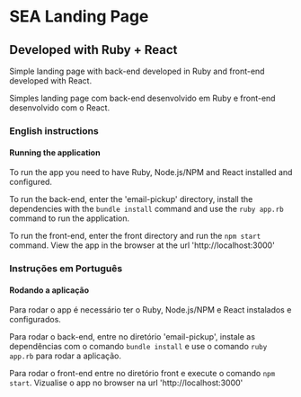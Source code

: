 # SEA Landing Page
## Developed with Ruby + React

Simple landing page with back-end developed in Ruby and front-end developed with React.

Simples landing page com back-end desenvolvido em Ruby e front-end desenvolvido com o React.

### English instructions 

#### Running the application 

To run the app you need to have Ruby, Node.js/NPM and React installed and configured. 

To run the back-end, enter the 'email-pickup' directory, install the dependencies with the `bundle install` command and use the `ruby app.rb` command to run the application. 

To run the front-end, enter the front directory and run the `npm start` command. View the app in the browser at the url 'http://localhost:3000' 

### Instruções em Português 

#### Rodando a aplicação 

Para rodar o app é necessário ter o Ruby, Node.js/NPM e React instalados e configurados. 

Para rodar o back-end, entre no diretório 'email-pickup', instale as dependências com o comando `bundle install` e use o comando `ruby app.rb` para rodar a aplicação. 

Para rodar o front-end entre no diretório front e execute o comando `npm start`. Vizualise o app no browser na url 'http://localhost:3000' 

